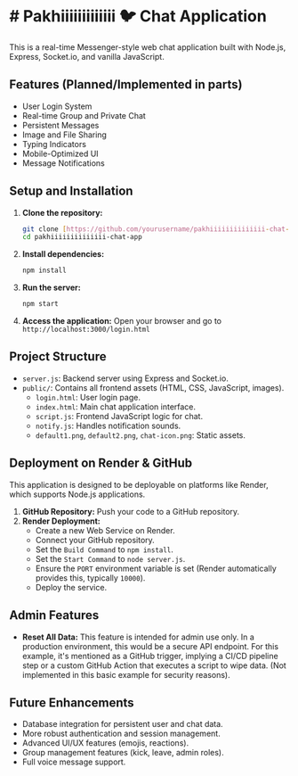 # # Pakhiiiiiiiiiiiii 🐦 Chat Application

This is a real-time Messenger-style web chat application built with Node.js, Express, Socket.io, and vanilla JavaScript.

## Features (Planned/Implemented in parts)

* User Login System
* Real-time Group and Private Chat
* Persistent Messages
* Image and File Sharing
* Typing Indicators
* Mobile-Optimized UI
* Message Notifications

## Setup and Installation

1.  **Clone the repository:**
    ```bash
    git clone [https://github.com/yourusername/pakhiiiiiiiiiiiiii-chat-app.git](https://github.com/yourusername/pakhiiiiiiiiiiiiii-chat-app.git)
    cd pakhiiiiiiiiiiiiii-chat-app
    ```

2.  **Install dependencies:**
    ```bash
    npm install
    ```

3.  **Run the server:**
    ```bash
    npm start
    ```

4.  **Access the application:**
    Open your browser and go to `http://localhost:3000/login.html`

## Project Structure

* `server.js`: Backend server using Express and Socket.io.
* `public/`: Contains all frontend assets (HTML, CSS, JavaScript, images).
    * `login.html`: User login page.
    * `index.html`: Main chat application interface.
    * `script.js`: Frontend JavaScript logic for chat.
    * `notify.js`: Handles notification sounds.
    * `default1.png`, `default2.png`, `chat-icon.png`: Static assets.

## Deployment on Render & GitHub

This application is designed to be deployable on platforms like Render, which supports Node.js applications.

1.  **GitHub Repository:** Push your code to a GitHub repository.
2.  **Render Deployment:**
    * Create a new Web Service on Render.
    * Connect your GitHub repository.
    * Set the `Build Command` to `npm install`.
    * Set the `Start Command` to `node server.js`.
    * Ensure the `PORT` environment variable is set (Render automatically provides this, typically `10000`).
    * Deploy the service.

## Admin Features

* **Reset All Data:** This feature is intended for admin use only. In a production environment, this would be a secure API endpoint. For this example, it's mentioned as a GitHub trigger, implying a CI/CD pipeline step or a custom GitHub Action that executes a script to wipe data. (Not implemented in this basic example for security reasons).

## Future Enhancements

* Database integration for persistent user and chat data.
* More robust authentication and session management.
* Advanced UI/UX features (emojis, reactions).
* Group management features (kick, leave, admin roles).
* Full voice message support.
